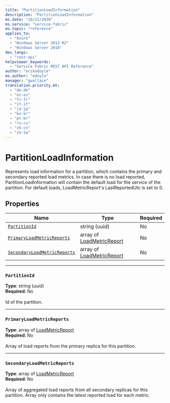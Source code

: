 ```yaml
---
title: "PartitionLoadInformation"
description: "PartitionLoadInformation"
ms.date: "10/21/2020"
ms.service: "service-fabric"
ms.topic: "reference"
applies_to: 
  - "Azure"
  - "Windows Server 2012 R2"
  - "Windows Server 2016"
dev_langs: 
  - "rest-api"
helpviewer_keywords: 
  - "Service Fabric REST API Reference"
author: "erikadoyle"
ms.author: "edoyle"
manager: "gwallace"
translation.priority.mt: 
  - "de-de"
  - "es-es"
  - "fr-fr"
  - "it-it"
  - "ja-jp"
  - "ko-kr"
  - "pt-br"
  - "ru-ru"
  - "zh-cn"
  - "zh-tw"
---
```

# PartitionLoadInformation

Represents load information for a partition, which contains the primary and secondary reported load metrics.
In case there is no load reported, PartitionLoadInformation will contain the default load for the service of the partition.
For default loads, LoadMetricReport's LastReportedUtc is set to 0.


## Properties
| Name | Type | Required |
| --- | --- | --- |
| [`PartitionId`](#partitionid) | string (uuid) | No |
| [`PrimaryLoadMetricReports`](#primaryloadmetricreports) | array of [LoadMetricReport](sfclient-v80-model-loadmetricreport.md) | No |
| [`SecondaryLoadMetricReports`](#secondaryloadmetricreports) | array of [LoadMetricReport](sfclient-v80-model-loadmetricreport.md) | No |

____
### `PartitionId`
__Type__: string (uuid) <br/>
__Required__: No<br/>
<br/>
Id of the partition.

____
### `PrimaryLoadMetricReports`
__Type__: array of [LoadMetricReport](sfclient-v80-model-loadmetricreport.md) <br/>
__Required__: No<br/>
<br/>
Array of load reports from the primary replica for this partition.

____
### `SecondaryLoadMetricReports`
__Type__: array of [LoadMetricReport](sfclient-v80-model-loadmetricreport.md) <br/>
__Required__: No<br/>
<br/>
Array of aggregated load reports from all secondary replicas for this partition.
Array only contains the latest reported load for each metric.

